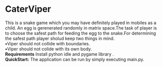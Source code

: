 # CaterViper
This is a snake game which you may have definitely played in mobiles as a child. An egg is gerenerated randomly in  matrix space.The task of player
is to  choose the safest path for feeding  the egg to the snake.For determining the safest path player sholud keep two things in mind.<br>
<b>•</b>Viper should not collide with boundaries.<br>
<b>•</b>Viper should not colide with its own body.<br>
<b>Requirements</b>  Install  python idle and pygame library .<br>
<b>QuickStart:</b>  The application can be run by simply executing main.py.<br>








